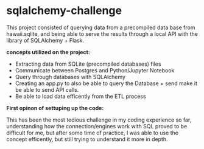 # sqlalchemy-challenge

This project consisted of querying data from a precompiled data base from hawaii.sqlite, and being able to serve the results through a local API with the library of SQLAlchemy + Flask. 

**concepts utilized on the project:** <br />
<ul>
<li>Extracting data from SQLite (precompiled databases) files</li>
<li>Communicate between Postgres and Python/Jupyter Notebook</li>
<li>Query through databases with SQLAlchemy</li>
<li>Creating an app.py to also be able to query the Database + send make it be able to send API calls.</li>
<li>Be able to load data efficently from the ETL process</li>
</ul>

  **First opinon of settuping up the code:**
  
  This has been the most tedious challenge in my coding experience so far, understanding how the connection/engines work with SQL proved to be difficult for me, but after some time of practice, I was able to use the concept efficently, but still trying to understand it more in depth.

